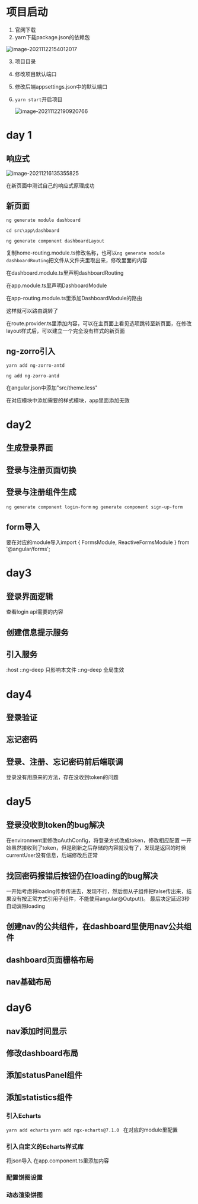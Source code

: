 # 项目启动

1. 官网下载
2. yarn下载package.json的依赖包

![image-20211122154012017](C:\Users\WU\AppData\Roaming\Typora\typora-user-images\image-20211122154012017.png)

3. 项目目录

4. 修改项目默认端口

5. 修改后端appsettings.json中的默认端口

6. `yarn start`开启项目

   ![image-20211122190920766](C:\Users\WU\AppData\Roaming\Typora\typora-user-images\image-20211122190920766.png)

# day 1

## 响应式

![image-20211216135355825](C:\Users\WU\AppData\Roaming\Typora\typora-user-images\image-20211216135355825.png)

在新页面中测试自己的响应式原理成功

## 新页面

`ng generate module dashboard`

`cd src\app\dashboard`

`ng generate component dashboardLayout`

复制home-routing.module.ts修改名称，也可以`ng generate module dashboardRouting`把文件从文件夹里取出来，修改里面的内容

在dashboard.module.ts里声明dashboardRouting

在app.module.ts里声明DashboardModule

在app-routing.module.ts里添加DashboardModule的路由

这样就可以路由跳转了

在route.provider.ts里添加内容，可以在主页面上看见选项跳转至新页面，在修改layout样式后，可以建立一个完全没有样式的新页面

## ng-zorro引入

`yarn add ng-zorro-antd`

`ng add ng-zorro-antd`

在angular.json中添加"src/theme.less"

在对应模块中添加需要的样式模块，app里面添加无效

# day2
## 生成登录界面
## 登录与注册页面切换
## 登录与注册组件生成
`ng generate component login-form`
`ng generate component sign-up-form`
## form导入
要在对应的module导入import { FormsModule, ReactiveFormsModule } from '@angular/forms';

# day3
## 登录界面逻辑
查看login api需要的内容
## 创建信息提示服务
## 引入服务
:host ::ng-deep  只影响本文件
::ng-deep  全局生效

# day4
## 登录验证
## 忘记密码
## 登录、注册、忘记密码前后端联调
登录没有用原来的方法，存在没收到token的问题

# day5
## 登录没收到token的bug解决

在environment里修改oAuthConfig，将登录方式改成token，修改相应配置
一开始虽然接收到了token，但是刷新之后存储的内容就没有了，发现是返回的时候currentUser没有信息，后端修改后正常
## 找回密码报错后按钮仍在loading的bug解决
一开始考虑将loading传参传进去，发现不行，然后想从子组件把false传出来，结果没有按正常方式引用子组件，不能使用angular@Output()。
最后决定延迟3秒自动消除loading
## 创建nav的公共组件，在dashboard里使用nav公共组件
## dashboard页面栅格布局
## nav基础布局

# day6
## nav添加时间显示
## 修改dashboard布局
## 添加statusPanel组件
## 添加statistics组件
### 引入Echarts
`yarn add echarts`
`yarn add ngx-echarts@7.1.0 `
在对应的module里配置
### 引入自定义的Echarts样式库
将json导入
在app.component.ts里添加内容
### 配置饼图设置
### 动态渲染饼图
